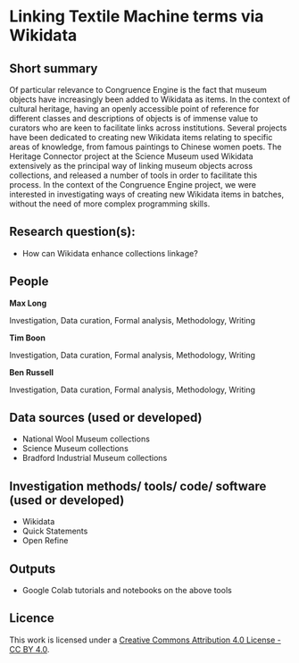 # Linking Textile Machine terms via Wikidata


## Short summary
Of particular relevance to Congruence Engine is the fact that museum objects have increasingly been added to Wikidata as items. In the context of cultural heritage, having an openly accessible point of reference for different classes and descriptions of objects is of immense value to curators who are keen to facilitate links across institutions. Several projects have been dedicated to creating new Wikidata items relating to specific areas of knowledge, from famous paintings to Chinese women poets. The Heritage Connector project at the Science Museum used Wikidata extensively as the principal way of linking museum objects across collections, and released a number of tools in order to facilitate this process. In the context of the Congruence Engine project, we were interested in investigating ways of creating new Wikidata items in batches, without the need of more complex programming skills.


## Research question(s):
- How can Wikidata enhance collections linkage?


## People
**Max Long**

Investigation, Data curation, Formal analysis, Methodology, Writing

**Tim Boon**

Investigation, Data curation, Formal analysis, Methodology, Writing

**Ben Russell**

Investigation, Data curation, Formal analysis, Methodology, Writing


## Data sources (used or developed)
- National Wool Museum  collections
- Science Museum collections 
- Bradford Industrial Museum collections

## Investigation methods/ tools/ code/ software (used or developed)
- Wikidata 
- Quick Statements 
- Open Refine


## Outputs

- Google Colab tutorials and notebooks on the above tools



## Licence 
This work is licensed under a [Creative Commons Attribution 4.0 License - CC BY 4.0](https://creativecommons.org/licenses/by/4.0/).

